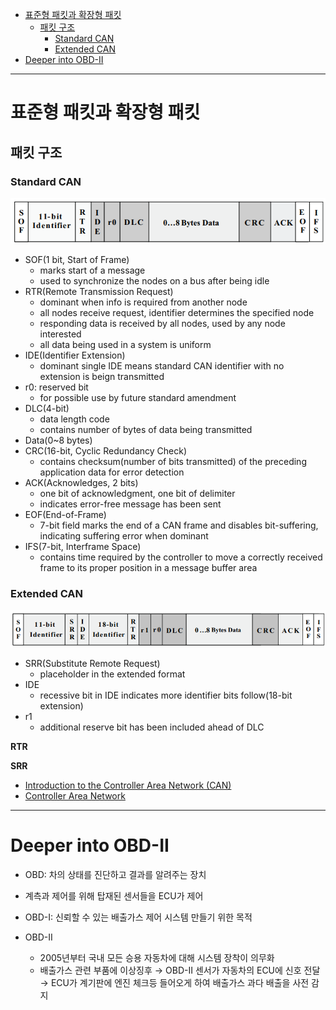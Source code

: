 - [표준형 패킷과 확장형 패킷](#표준형-패킷과-확장형-패킷)
  - [패킷 구조](#패킷-구조)
    - [Standard CAN](#standard-can)
    - [Extended CAN](#extended-can)
- [Deeper into OBD-II](#deeper-into-obd-ii)

---

# 표준형 패킷과 확장형 패킷

## 패킷 구조

### Standard CAN

<img src="../-/standard.png">

+ SOF(1 bit, Start of Frame)
  + marks start of a message
  + used to synchronize the nodes on a bus after being idle
+ RTR(Remote Transmission Request)
  + dominant when info is required from another node
  + all nodes receive request, identifier determines the specified node
  + responding data is received by all nodes, used by any node interested
  + all data being used in a system is uniform
+ IDE(Identifier Extension)
  + dominant single IDE means standard CAN identifier with no extension is beign transmitted
+ r0: reserved bit
  + for possible use by future standard amendment
+ DLC(4-bit)
  + data length code
  + contains number of bytes of data being transmitted
+ Data(0~8 bytes)
+ CRC(16-bit, Cyclic Redundancy Check)
  + contains checksum(number of bits transmitted) of the preceding application data for error detection
+ ACK(Acknowledges, 2 bits)
  + one bit of acknowledgment, one bit of delimiter
  + indicates error-free message has been sent
+ EOF(End-of-Frame)
  + 7-bit field marks the end of a CAN frame and disables bit-suffering, indicating suffering error when dominant
+ IFS(7-bit, Interframe Space)
  + contains time required by the controller to move a correctly received frame to its proper position in a message buffer area

### Extended CAN

<img src="../-/extended.png">

+ SRR(Substitute Remote Request)
  + placeholder in the extended format
+ IDE
  + recessive bit in IDE indicates more identifier bits follow(18-bit extension)
+ r1
  + additional reserve bit has been included ahead of DLC

**RTR**

**SRR**

+ [Introduction to the Controller Area Network (CAN)](https://www.ti.com/lit/an/sloa101b/sloa101b.pdf)
+ [Controller Area Network](https://www.eecs.umich.edu/courses/eecs461/doc/CAN_notes.pdf)

---

# Deeper into OBD-II

+ OBD: 차의 상태를 진단하고 결과를 알려주는 장치
+ 계측과 제어를 위해 탑재된 센서들을 ECU가 제어

+ OBD-I: 신뢰할 수 있는 배출가스 제어 시스템 만들기 위한 목적
+ OBD-II
  + 2005년부터 국내 모든 승용 자동차에 대해 시스템 장착이 의무화
  + 배출가스 관련 부품에 이상징후 &rarr; OBD-II 센서가 자동차의 ECU에 신호 전달 &rarr; ECU가 계기판에 엔진 체크등 들어오게 하여 배출가스 과다 배출을 사전 감지
